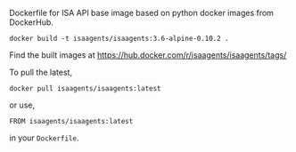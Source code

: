 Dockerfile for ISA API base image based on python docker images from DockerHub.

```
docker build -t isaagents/isaagents:3.6-alpine-0.10.2 .
```

Find the built images at https://hub.docker.com/r/isaagents/isaagents/tags/

To pull the latest,

```
docker pull isaagents/isaagents:latest
```

or use,

```
FROM isaagents/isaagents:latest
```

in your `Dockerfile`.
